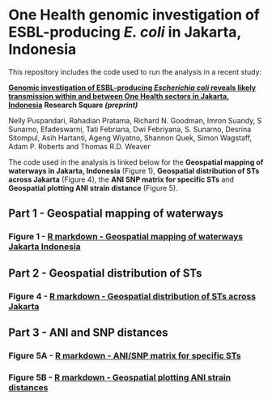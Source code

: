 # One Health genomic investigation of ESBL-producing *E. coli* in Jakarta, Indonesia

This repository includes the code used to run the analysis in a recent study:

[**Genomic investigation of ESBL-producing *Escherichia coli* reveals likely transmission within and between One Health sectors in Jakarta, Indonesia**](https://doi.org/10.21203/rs.3.rs-7825238/v1) **Research Square *(preprint)***

Nelly Puspandari, Rahadian Pratama, Richard N. Goodman, Imron Suandy, S Sunarno, Efadeswarni, Tati Febriana, Dwi Febriyana, S. Sunarno, Desrina Sitompul, Asih Hartanti, Ageng Wiyatno, Shannon Quek, Simon Wagstaff, Adam P. Roberts and Thomas R.D. Weaver

The code used in the analysis is linked below for the **Geospatial mapping of waterways in Jakarta, Indonesia** (Figure 1), **Geospatial distribution of STs across Jakarta** (Figure 4), the **ANI SNP matrix for specific STs** and **Geospatial plotting ANI strain distance** (Figure 5).

## Part 1 - Geospatial mapping of waterways 

### Figure 1 - [R markdown - Geospatial mapping of waterways Jakarta Indonesia](https://rngoodman.github.io/trycycle-ESBL-E-jakarta/code/Fig_4_Geospatial_mapping_of_waterways_Jakarta_Indonesia.html)

## Part 2 - Geospatial distribution of STs 

### Figure 4 - [R markdown - Geospatial distribution of STs across Jakarta](https://rngoodman.github.io/trycycle-ESBL-E-jakarta/code/Fig_2_Geospatial_distribution_ST_across_Jakarta_Indonesia.html)

## Part 3 - ANI and SNP distances 

### Figure 5A - [R markdown - ANI/SNP matrix for specific STs](https://rngoodman.github.io/trycycle-ESBL-E-jakarta/code/Fig_3A_ANI_SNP_matrix_for_specific_STs.html)

### Figure 5B - [R markdown - Geospatial plotting ANI strain distances](https://rngoodman.github.io/trycycle-ESBL-E-jakarta/code/Fig_3B_Geospatial_plotting_ANI_strain_distance_Jakarta_Indonesia.html)







